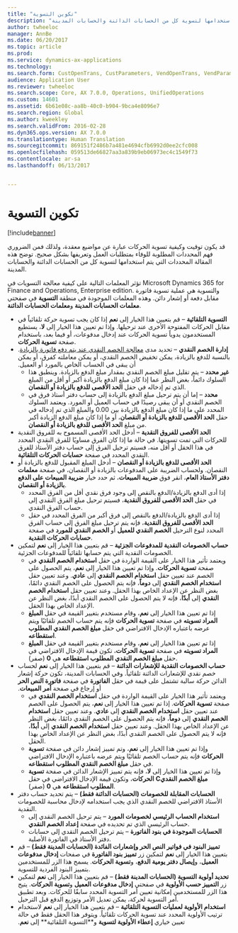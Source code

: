 ```yaml
---
title: "تكوين التسوية"
description: "قد يكون توقيت وكيفية تسوية الحركات عبارة عن مواضيع معقدة، ولذلك فمن الضروري فهم المحددات المطلوبة للوفاء بمتطلبات العمل وتعريفها بشكل صحيح. توضح هذه المقالة المحددات التي يتم استخدامها لتسوية كل من الحسابات الدائنة والحسابات المدينة."
author: twheeloc
manager: AnnBe
ms.date: 06/20/2017
ms.topic: article
ms.prod: 
ms.service: dynamics-ax-applications
ms.technology: 
ms.search.form: CustOpenTrans, CustParameters, VendOpenTrans, VendParameters
audience: Application User
ms.reviewer: twheeloc
ms.search.scope: Core, AX 7.0.0, Operations, UnifiedOperations
ms.custom: 14601
ms.assetid: 6b61e08c-aa8b-40c0-b904-9bca4e8096e7
ms.search.region: Global
ms.author: kweekley
ms.search.validFrom: 2016-02-28
ms.dyn365.ops.version: AX 7.0.0
ms.translationtype: Human Translation
ms.sourcegitcommit: 869151f2486b7a481e4694cfb6992d0ee2cfc008
ms.openlocfilehash: 059513de66827aa3a839b9eb06973ec4c1549f73
ms.contentlocale: ar-sa
ms.lasthandoff: 06/13/2017


---
```


# <a name="configure-settlement"></a>تكوين التسوية

[!include[banner](../includes/banner.md)]


قد يكون توقيت وكيفية تسوية الحركات عبارة عن مواضيع معقدة، ولذلك فمن الضروري فهم المحددات المطلوبة للوفاء بمتطلبات العمل وتعريفها بشكل صحيح. توضح هذه المقالة المحددات التي يتم استخدامها لتسوية كل من الحسابات الدائنة والحسابات المدينة. 

تؤثر المعلمات التالية على كيفية معالجة التسويات في Microsoft Dynamics 365 for Finance and Operations, Enterprise edition. والتسوية هي عملية تسوية فاتورة مقابل دفعة أو إشعار دائن. وهذه المعلمات الموجودة في منطقة **التسوية** في صفحتي **معلمات الحسابات المدينة** و**معلمات الحسابات الدائنة**.

-   **التسوية التلقائية** – قم بتعيين هذا الخيار إلى **نعم** إذا كان يجب تسوية حركة تلقائياً في مقابل الحركات المفتوحة الأخرى عند ترحيلها. وإذا تم تعيين هذا الخيار إلى **لا**، يستطيع المستخدمون يدوياً تسوية الحركات عند إدخال مدفوعات، أو فيما بعد، باستخدام صفحة **تسوية الحركات**.
-   **‏‫إدارة الخصم النقدي** – تحديد مدى [معالجة الخصم النقدي عند يتم دفع فاتورة بالزيادة](cash-discount-handling-overpayments.md). بالنسبة للدفع بالزيادة، يمكن تخفيض الخصم النقدي، أو يمكن معاملته كفرق، أو يمكن أن يبقى في الحساب الخاص بالمورد أو العميل.‬
    -   **غير محدد** – يتم تقليل مبلغ الخصم النقدي بمقدار مبلغ الدفع بالزيادة. وينطبق هذا السلوك دائماً، بغض النظر عما إذا كان مبلغ الدفع بالزيادة أكبر أو أقل من المبلغ الذي تم إدخاله في حقل **الحد الأقصى للدفع بالزيادة أو النقصان**.
    -   **محدد** – إما أن يتم ترحيل مبلغ الدفع بالزيادة إلى حساب دفتر أستاذ فرق في الخصم النقدي أو أن يبقى رصيدًا في حساب العميل أو المورد. ويعتمد السلوك المحدد على ما إذا كان مبلغ الدفع بالزيادة بين 0.00 والمبلغ الذي تم إدخاله في حقل **الحد الأقصى للدفع بالزيادة أو النقصان**، أو ما إذا كان مبلغ الدفع الزيادة أكبر من مبلغ **الحد الأقصى للدفع بالزيادة أو النقصان**.
-   **الحد الأقصى للفروق النقدية‬** – أدخل الحد الأقصى المسموح به للفروق النقدية للحركات التي تمت تسويتها. في حالة ما إذا كان الفرق مساويًا للفرق النقدي المحدد في هذا الحقل أو أقل منه، فسيتم ترحيل الفرق إلى حساب دفتر الأستاذ للفرق النقدي المحدد في ‏صفحة **‫حسابات الحركات التلقائية‬**.
-   **الحد الأقصى للدفع بالزيادة أو النقصان** – أدخل المبلغ المقبول للدفع بالزيادة أو النقصان. ولحساب الضريبة على المدفوعات بالزيادة أو النقصان، في صفحة **معلمات دفتر الأستاذ العام**، انقر فوق **ضريبة المبيعات**، ثم حدد خيار **ضريبة المبيعات على الدفع بالزيادة أو النقصان**.
    -   إذا أدى الدفع بالزيادة/الدفع بالنقص إلى وجود فرق نقدي أقل من الفرق المحدد في حقل **الحد الأقصى للفروق النقدية**، فسيتم ترحيل مبلغ الفرق النقدي إلى حساب الفرق النقدي.
    -   إذا أدى الدفع بالزيادة/الدفع بالنقص إلى فرق أكبر من الفرق المحدد في حقل **الحد الأقصى للفروق النقدية**، فإنه يتم ترحيل مبلغ الفرق إلى حساب الفرق المحدد لنوع الترحيل **الخصم النقدي للعميل** أو **الخصم النقدي للمورد** في صفحة **حسابات الحركات النقدية**.
-   **حساب الخصومات النقدية للمدفوعات الجزئية** – قم بتعيين هذا الخيار إلى **نعم** لتمكين الخصومات النقدية التي يتم حسابها تلقائياً للمدفوعات الجزئية.
    -   ويعتمد تأثير هذا الخيار على القيمة الواردة في حقل **استخدام الخصم النقدي** في صفحة **تسوية الحركات**. وإذا تم تعيين هذا الخيار إلى **نعم**، يتم الحصول على الخصم عند تعيين حقل **استخدام الخصم النقدي** إلى **عادي**. وعند تعيين حقل **استخدام الخصم النقدي** إلى **دوماً**، فإنه يتم الحصول على الخصم النقدي دائمًا، بغض النظر عن الإعداد الخاص بهذا الحقل. وعند تعيين حقل **استخدام الخصم النقدي** إلى **أبدًا**، فإنه لا يتم الحصول على الخصم النقدي أبدًا، بغض النظر عن الإعداد الخاص بهذا الحقل.
    -   إذا تم تعيين هذا الخيار إلى **نعم**، وقام مستخدم بتغيير القيمة في حقل **المبلغ المراد تسويته** في صفحة **تسوية الحركات** فإنه يتم حساب الخصم تلقائيًا ويتم عرضه باعتباره الإدخال الافتراضي في حقل **مبلغ الخصم النقدي المطلوب استقطاعه‬**.
    -   إذا تم تعيين هذا الخيار إلى **نعم**، وقام مستخدم بتغيير القيمة في حقل **المبلغ المراد تسويته** في صفحة **تسوية الحركات**، تكون قيمة الإدخال الافتراضي في حقل **مبلغ الخصم النقدي المطلوب استقطاعه** هي **0** (صفر).
-   **‏‫حساب الخصومات النقدية للإشعارات الدائنة** – قم بتعيين هذا الخيار إلى **نعم** لحساب خصم نقدي للإشعارات الدائنة تلقائياً. وفي الحسابات المدينة، تكون حركة إشعار الدائن حركة سالبة تشتمل على قيمة في حقل **الفاتورة** في صفحة **فاتورة النص الحر** أو إرجاع في صفحة **أمر المبيعات**.
    -   ويعتمد تأثير هذا الخيار على القيمة الواردة في حقل **استخدام الخصم النقدي** في صفحة **تسوية الحركات**. إذا تم تعيين هذا الخيار إلى **نعم**، يتم الحصول على الخصم عند تعيين حقل ****استخدام الخصم النقدي**** إلى **عادي**. وعند تعيين حقل ****استخدام الخصم النقدي**** إلى **دوماً**، فإنه يتم الحصول على الخصم النقدي دائمًا، بغض النظر عن الإعداد الخاص بهذا الحقل. وعند تعيين حقل ****استخدام الخصم النقدي**** إلى **أبدًا**، فإنه لا يتم الحصول على الخصم النقدي أبدًا، بغض النظر عن الإعداد الخاص بهذا الحقل.
    -   وإذا تم تعيين هذا الخيار إلى **نعم**، وتم تمييز إشعار دائن في صفحة **تسوية الحركات** فإنه يتم حساب الخصم تلقائيًا ويتم عرضه باعتباره الإدخال الافتراضي في حقل **مبلغ الخصم النقدي المطلوب استقطاعه‬**.
    -   وإذا تم تعيين هذا الخيار إلى **لا**، فإنه يتم تمييز الإشعار الدائن في صفحة **تسوية الحركات**، وتكون قيمة الإدخال الافتراضي في حقل **C‏‫مبلغ الخصم النقدي المطلوب استقطاعه‬** هي **0** (صفر).
-   **الحسابات المقابلة للخصومات (الحسابات الدائنة فقط)** – يتم تحديد حساب دفتر الأستاذ الافتراضي للخصم النقدي الذي يجب استخدامه لإدخال محاسبة للخصومات النقدية.
    -   **استخدام الحساب الرئيسي لخصومات المورد** – يتم ترحيل الخصم النقدي إلى حساب الرئيسي الذي تم تحديده في صفحة **إعداد الخصم النقدي**.
    -   **الحسابات الموجودة في بنود الفاتورة** – يتم ترحيل الخصم النقدي إلى حسابات دفتر الأستاذ في الفاتورة الأصلية.
-   **تمييز البنود في فواتير النص الحر وإشعارات الفائدة (الحسابات المدينة فقط)** – قم بتعيين هذا الخيار إلى **نعم** لتمكين زر **تمييز بنود الفاتورة** في صفحات **إدخال مدفوعات العميل**، و**إيصال دفتر يومية الدفع**، و**تسوية الحركات**. يسمح هذا الزر للمستخدمين بتمييز البنود الفردية للتسوية.
-   **تحديد أولوية التسوية (الحسابات المدينة فقط)** – قم بتعيين هذا الخيار إلى **نعم** لتمكين زر **التمييز حسب الأولوية** في صفحتي **إدخال مدفوعات العميل** و**تسوية الحركات**. يتيح هذا الزر للمستخدمين إمكانية تعيين أمر التسوية المحدد سابقًا للحركات.  وبعد تطبيق أمر التسوية لحركة، يمكن تعديل الأمر وتوزيع الدفع قبل الترحيل.‬
-   **‬‏‫‏‫استخدام الأولوية لعمليات التسوية التلقائية** – قم بتعيين هذا الخيار إلى **نعم** لاستخدام ترتيب الأولوية المحدد عند تسوية الحركات تلقائياً. ويتوفر هذا الحقل فقط في حالة تعيين خياري **إعطاء الأولوية لتسوية** و**‬‏‫التسوية التلقائية** إلى **نعم**.






